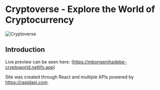 # Cryptoverse - Explore the World of Cryptocurrency

![Cryptoverse](https://i.ibb.co/8gh5Jc8/image.png)

## Introduction
Live preview can be seen here: (https://mbongenihadebe-cryptoworld.netlify.app) 

Site was created through React and multiple APIs powered by https://rapidapi.com.


